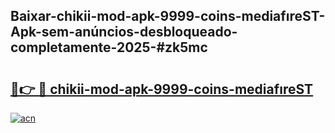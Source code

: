 ## Baixar-chikii-mod-apk-9999-coins-mediafıreST-Apk-sem-anúncios-desbloqueado-completamente-2025-#zk5mc

# <h2><a href="https://ainizakaria.my?title=chikii-mod-apk-9999-coins-mediafıreST&ref=22M">🔗👉 🔴 chikii-mod-apk-9999-coins-mediafıreST</a></h2>

[![acn](https://github.com/user-attachments/assets/0f9c940e-d8b0-45ae-aac7-cd30a18b3e1c)](https://ainizakaria.my?title=chikii-mod-apk-9999-coins-mediafıreST&ref=22M)

